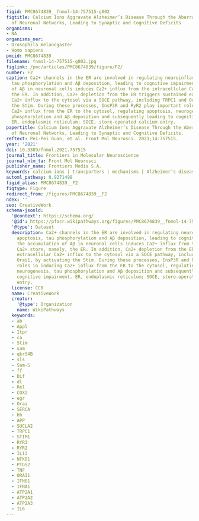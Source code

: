 ```yaml
---
figid: PMC8674839__fnmol-14-757515-g002
figtitle: Calcium Ions Aggravate Alzheimer’s Disease Through the Aberrant Activation
  of Neuronal Networks, Leading to Synaptic and Cognitive Deficits
organisms:
- NA
organisms_ner:
- Drosophila melanogaster
- Homo sapiens
pmcid: PMC8674839
filename: fnmol-14-757515-g002.jpg
figlink: /pmc/articles/PMC8674839/figure/F2/
number: F2
caption: Ca2+ channels in the ER are involved in regulating neuroinflammation, apoptosis,
  tau phosphorylation and Aβ deposition, leading to cognitive impairment. The accumulation
  of Aβ in neuronal cells induces Ca2+ influx from the intracellular Ca2+ store, namely,
  the ER. In addition, Ca2+ depletion from the ER triggers sustained extracellular
  Ca2+ influx to the cytosol via a SOCE pathway, including TRPC1 and Orai1, by activating
  the Stim. During these processes, InsP3R and RyR2 play important roles in inducing
  Ca2+ influx from the ER to the cytosol, regulating apoptosis, neurogenesis, tau
  phosphorylation and Aβ deposition and subsequently leading to cognitive impairment.
  ER, endoplasmic reticulum; SOCE, store-operated calcium entry.
papertitle: Calcium Ions Aggravate Alzheimer’s Disease Through the Aberrant Activation
  of Neuronal Networks, Leading to Synaptic and Cognitive Deficits.
reftext: Pei-Pei Guan, et al. Front Mol Neurosci. 2021;14:757515.
year: '2021'
doi: 10.3389/fnmol.2021.757515
journal_title: Frontiers in Molecular Neuroscience
journal_nlm_ta: Front Mol Neurosci
publisher_name: Frontiers Media S.A.
keywords: calcium ions | transporters | mechanisms | Alzheimer’s disease | review
automl_pathway: 0.9271498
figid_alias: PMC8674839__F2
figtype: Figure
redirect_from: /figures/PMC8674839__F2
ndex: ''
seo: CreativeWork
schema-jsonld:
  '@context': https://schema.org/
  '@id': https://pfocr.wikipathways.org/figures/PMC8674839__fnmol-14-757515-g002.html
  '@type': Dataset
  description: Ca2+ channels in the ER are involved in regulating neuroinflammation,
    apoptosis, tau phosphorylation and Aβ deposition, leading to cognitive impairment.
    The accumulation of Aβ in neuronal cells induces Ca2+ influx from the intracellular
    Ca2+ store, namely, the ER. In addition, Ca2+ depletion from the ER triggers sustained
    extracellular Ca2+ influx to the cytosol via a SOCE pathway, including TRPC1 and
    Orai1, by activating the Stim. During these processes, InsP3R and RyR2 play important
    roles in inducing Ca2+ influx from the ER to the cytosol, regulating apoptosis,
    neurogenesis, tau phosphorylation and Aβ deposition and subsequently leading to
    cognitive impairment. ER, endoplasmic reticulum; SOCE, store-operated calcium
    entry.
  license: CC0
  name: CreativeWork
  creator:
    '@type': Organization
    name: WikiPathways
  keywords:
  - ab
  - Appl
  - Itpr
  - ca
  - Stim
  - sam
  - qkr54B
  - sls
  - Sam-S
  - ff
  - Dif
  - dl
  - Rel
  - COX2
  - egr
  - Orai
  - SERCA
  - hh
  - APP
  - SUCLA2
  - TRPC1
  - STIM1
  - RYR3
  - RYR2
  - IL13
  - NFKB1
  - PTGS2
  - TNF
  - ORAI1
  - IFNB1
  - IFNA1
  - ATP2A1
  - ATP2A2
  - ATP2A3
  - IL6
---
```

